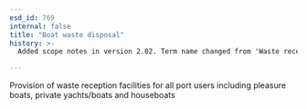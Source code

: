 ```yaml
---
esd_id: 769
internal: false
title: "Boat waste disposal"
history: >-
  Added scope notes in version 2.02. Term name changed from 'Waste reception / disposal' to 'Ports and harbours - waste reception and disposal' in version 3.00. Name changed to 'Boat waste disposal' in version 4.00.

---
```


Provision of waste reception facilities for all port users including pleasure boats, private yachts/boats and houseboats

